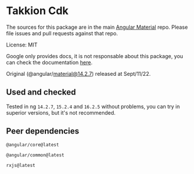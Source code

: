 # Takkion Cdk

The sources for this package are in the main [Angular Material](https://github.com/angular/components) repo. Please file issues and pull requests against that repo.

License: MIT

Google only provides docs, it is not responsable about this package, you can check the documentation [here](https://v14.material.angular.io/cdk/categories).

Original (@angular/material@14.2.7) released at Sept/11/22.

## Used and checked

Tested in ng `14.2.7`, `15.2.4` and `16.2.5` without problems, you can try in superior versions, but it's not recommended.

## Peer dependencies

`@angular/core@latest`

`@angular/common@latest`

`rxjs@latest`
